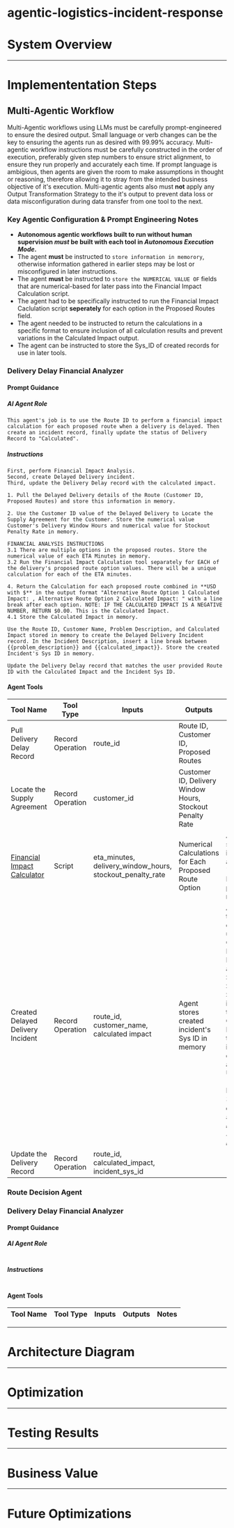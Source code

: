 # agentic-logistics-incident-response

# System Overview

____



# Implemententation Steps

## Multi-Agentic Workflow 
Multi-Agentic workflows using LLMs must be carefully prompt-engineered to ensure the desired output. Small language or verb changes can be the key to ensuring the agents run as desired with 99.99% accuracy. Multi-agentic workflow instructions must be carefully constructed in the order of execution, preferably given step numbers to ensure strict alignment, to ensure they run properly and accurately each time. If prompt language is ambigious, then agents are given the room to make assumptions in thought or reasoning, therefore allowing it to stray from the intended business objective of it's execution. Multi-agentic agents also must **not** apply any Output Transformation Strategy to the it's output to prevent data loss or data misconfiguration during data transfer from one tool to the next.

### Key Agentic Configuration & Prompt Engineering Notes
- **Autonomous agentic workflows built to run without human supervision _must_ be built with each tool in _Autonomous Execution Mode_.**
- The agent **must** be instructed to `store information in memorory`, otherwise information gathered in earlier steps may be lost or misconfigured in later instructions.
- The agent **must** be instructed to `store the NUMERICAL VALUE OF` fields that are numerical-based for later pass into the Financial Impact Calculation script.
- The agent had to be specifically instructed to run the Financial Impact Caclulation script **seperately** for each option in the Proposed Routes field.
- The agent needed to be instructed to return the calculations in a specific format to ensure inclusion of all calculation results and prevent variations in the Calculated Impact output.
- The agent can be instructed to store the Sys_ID of created records for use in later tools.

### Delivery Delay Financial Analyzer
#### Prompt Guidance
##### AI Agent Role
````
This agent's job is to use the Route ID to perform a financial impact calculation for each proposed route when a delivery is delayed. Then create an incident record, finally update the status of Delivery Record to "Calculated".
````
##### Instructions
````
First, perform Financial Impact Analysis.
Second, create Delayed Delivery incident.
Third, update the Delivery Delay record with the calculated impact.

1. Pull the Delayed Delivery details of the Route (Customer ID, Proposed Routes) and store this information in memory.

2. Use the Customer ID value of the Delayed Delivery to Locate the Supply Agreement for the Customer. Store the numerical value Customer's Delivery Window Hours and numerical value for Stockout Penalty Rate in memory.

FINANCIAL ANALYSIS INSTRUCTIONS
3.1 There are multiple options in the proposed routes. Store the numerical value of each ETA Minutes in memory.  
3.2 Run the Financial Impact Calculation tool separately for EACH of the delivery's proposed route option values. There will be a unique calculation for each of the ETA minutes.

4. Return the Calculation for each proposed route combined in **USD with $** in the output format "Alternative Route Option 1 Calculated Impact: , Alternative Route Option 2 Calculated Impact: " with a line break after each option. NOTE: IF THE CALCULATED IMPACT IS A NEGATIVE NUMBER, RETURN $0.00. This is the Calculated Impact. 
4.1 Store the Calculated Impact in memory. 

Use the Route ID, Customer Name, Problem Description, and Calculated Impact stored in memory to create the Delayed Delivery Incident record. In the Incident Description, insert a line break between {{problem_description}} and {{calculated_impact}}. Store the created Incident's Sys ID in memory.

Update the Delivery Delay record that matches the user provided Route ID with the Calculated Impact and the Incident Sys ID.
````
#### Agent Tools 
Tool Name | Tool Type | Inputs | Outputs | Notes
----------|-----------|--------|--------- | -----
Pull Delivery Delay Record | Record Operation | route_id | Route ID, Customer ID, Proposed Routes
Locate the Supply Agreement | Record Operation | customer_id | Customer ID, Delivery Window Hours, Stockout Penalty Rate
[Financial Impact Calculator](./Supporting%20Files/Financial%20Impact%20Calculation.js) | Script | eta_minutes, delivery_window_hours, stockout_penalty_rate | Numerical Calculations for Each Proposed Route Option | Agent stores this in Memory as "Calculated Impact" to pass to the next tools
Created Delayed Delivery Incident | Record Operation | route_id, customer_name, calculated impact | Agent stores created incident's Sys ID in memory | Agent sets the short description using the Customer Name and Route ID, assigns to Sales Systems Support, includes the Calculated Impact as the incident's description, and sets Urgency to 1-High and Impact to 3-Low _auto-setting Priority to 3-Moderate_ 
Update the Delivery Record | Record Operation | route_id, calculated_impact, incident_sys_id 


### Route Decision Agent 
### Delivery Delay Financial Analyzer
#### Prompt Guidance
##### AI Agent Role
````
````
##### Instructions
````
````
#### Agent Tools 
Tool Name | Tool Type | Inputs | Outputs | Notes
----------|-----------|--------|--------- | -----


____

# Architecture Diagram


____

# Optimization 


____

# Testing Results


____

# Business Value


____

# Future Optimizations

